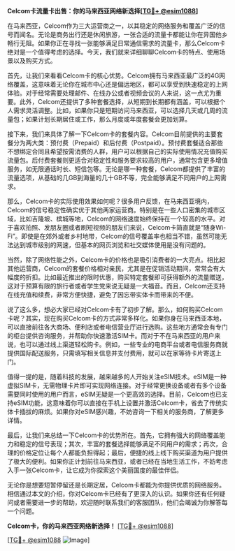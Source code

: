 **Celcom卡流量卡出售：你的马来西亚网络新选择[[TG💪+ @esim1088](https://t.me/s/esim1088)]**

在马来西亚，Celcom作为三大运营商之一，以其稳定的网络服务和覆盖广泛的信号而闻名。无论是商务出行还是休闲旅游，一张合适的流量卡都能让你在异国他乡畅行无阻。如果你正在寻找一张能够满足日常通信需求的流量卡，那么Celcom卡绝对是一个值得考虑的选择。今天，我们就来详细聊聊Celcom卡的特点、使用场景以及购买方式。

首先，让我们来看看Celcom卡的核心优势。Celcom拥有马来西亚最广泛的4G网络覆盖，这意味着无论你在城市中心还是偏远地区，都可以享受到快速稳定的上网体验。对于经常需要处理邮件、在线办公或者视频会议的人来说，这一点尤为重要。此外，Celcom还提供了多种套餐选择，从短期到长期都有涵盖，可以根据个人需求灵活调整。比如，如果你只是短期访问马来西亚，可以选择几天或几周的流量包；如果计划长期居住或工作，那么月度或年度套餐会更加划算。

接下来，我们来具体了解一下Celcom卡的套餐内容。Celcom目前提供的主要套餐分为两大类：预付费（Prepaid）和后付费（Postpaid）。预付费套餐适合那些不想绑定合同且希望按需消费的人群，用户可以根据自己的实际使用情况充值购买流量包。后付费套餐则更适合对稳定性和服务要求较高的用户，通常包含更多增值服务，如无限通话时长、短信包等。无论是哪一种套餐，Celcom都提供了丰富的流量选项，从基础的几GB到海量的几十GB不等，完全能够满足不同用户的上网需求。

那么，Celcom卡的实际使用效果如何呢？很多用户反馈，在马来西亚境内，Celcom的信号稳定性确实优于其他两家运营商。特别是在一些人口密集的城市区域，比如吉隆坡、槟城等地，Celcom的网络速度始终保持在一个较高的水平。对于喜欢拍照、发朋友圈或者刷短视频的朋友们来说，Celcom卡简直就是“随身Wi-Fi”。即使是在郊外或者乡村地带，Celcom的信号覆盖率也相当不错，虽然可能无法达到城市级别的网速，但基本的网页浏览和社交媒体使用是没有问题的。

当然，除了网络性能之外，Celcom卡的价格也是吸引消费者的一大亮点。相比起其他运营商，Celcom的套餐价格相对亲民，尤其是在促销活动期间，常常会有大幅度的折扣。比如最近推出的限时优惠，购买特定套餐即可获得额外的流量赠送，这对于预算有限的旅行者或者学生党来说无疑是一大福音。而且，Celcom还支持在线充值和续费，非常方便快捷，避免了因忘带实体卡而带来的不便。

说了这么多，想必大家已经对Celcom卡有了初步了解。那么，如何购买Celcom卡呢？其实，现在购买Celcom卡的方式非常多样化。如果你身在马来西亚本地，可以直接前往各大商场、便利店或者电信营业厅进行选购。这些地方通常会有专门的柜台提供咨询服务，并帮助你快速激活SIM卡。而对于不在马来西亚的用户来说，也可以通过线上渠道轻松购卡。例如，一些专业的电商平台或者电信服务商就提供国际配送服务，只需填写相关信息并支付费用，就可以在家等待卡片寄送上门。

值得一提的是，随着科技的发展，越来越多的人开始关注eSIM技术。eSIM是一种虚拟SIM卡，无需物理卡片即可实现网络连接。对于经常更换设备或者有多个设备需要同时使用的用户而言，eSIM无疑是一个更高效的选择。目前，Celcom也已支持eSIM功能，这意味着你可以直接在手机上设置并激活Celcom卡，省去了传统实体卡插拔的麻烦。如果你对eSIM感兴趣，不妨咨询一下相关的服务商，了解更多详情。

最后，让我们来总结一下Celcom卡的优势所在。首先，它拥有强大的网络覆盖能力和稳定的信号表现；其次，丰富的套餐选择能够满足不同用户的需求；再次，合理的价格定位让每个人都能负担得起；最后，便捷的线上线下购买渠道为用户提供了极大的便利。如果你正计划前往马来西亚，或者已经在当地生活工作，不妨考虑入手一张Celcom卡，让它成为你探索这个美丽国度的最佳伴侣。

无论你是想要短暂停留还是长期定居，Celcom卡都能为你提供优质的网络服务。相信通过本文的介绍，你对Celcom卡已经有了更深入的认识。如果你还有任何疑问或者需要进一步的帮助，欢迎随时联系我们的客服团队，他们会竭诚为你解答每一个问题。

**Celcom卡，你的马来西亚网络新选择！** [[TG💪+ @esim1088](https://t.me/s/esim1088)]

[[TG💪+ @esim1088](https://t.me/s/esim1088) ![Image](https://i.postimg.cc/4NQfJmqS/Snipaste-2025-05-13-00-14-12.png)]